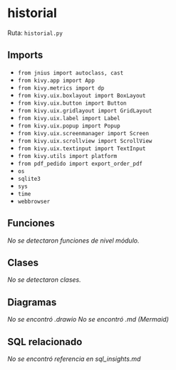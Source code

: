 # historial
Ruta: `historial.py`

## Imports
- `from jnius import autoclass, cast`
- `from kivy.app import App`
- `from kivy.metrics import dp`
- `from kivy.uix.boxlayout import BoxLayout`
- `from kivy.uix.button import Button`
- `from kivy.uix.gridlayout import GridLayout`
- `from kivy.uix.label import Label`
- `from kivy.uix.popup import Popup`
- `from kivy.uix.screenmanager import Screen`
- `from kivy.uix.scrollview import ScrollView`
- `from kivy.uix.textinput import TextInput`
- `from kivy.utils import platform`
- `from pdf_pedido import export_order_pdf`
- `os`
- `sqlite3`
- `sys`
- `time`
- `webbrowser`

## Funciones
_No se detectaron funciones de nivel módulo._

## Clases
_No se detectaron clases._

## Diagramas
_No se encontró .drawio_
_No se encontró .md (Mermaid)_

## SQL relacionado
_No se encontró referencia en sql_insights.md_
